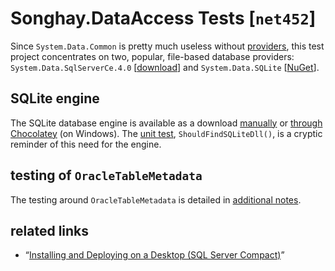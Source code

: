 # Songhay.DataAccess Tests [`net452`]

Since `System.Data.Common` is pretty much useless without [providers](https://docs.microsoft.com/en-us/dotnet/framework/data/adonet/ef/working-with-data-providers), this test project concentrates on two, popular, file-based database providers: `System.Data.SqlServerCe.4.0` [[download](https://www.microsoft.com/en-us/download/details.aspx?id=17876)] and `System.Data.SQLite` [[NuGet](https://www.nuget.org/packages/System.Data.SQLite)].

## SQLite engine

The SQLite database engine is available as a download [manually](http://sqlite.org/download.html) or [through Chocolatey](https://chocolatey.org/packages/SQLite) (on Windows). The [unit test](https://github.com/BryanWilhite/Songhay.DataAccess/blob/master/Songhay.DataAccess-net452.Tests/SQLiteTest.cs#L70), `ShouldFindSQLiteDll()`, is a cryptic reminder of this need for the engine.

## testing of `OracleTableMetadata`

The testing around `OracleTableMetadata` is detailed in [additional notes](../Songhay.DataAccess-net452/README.md).

## related links

* “[Installing and Deploying on a Desktop (SQL Server Compact)](https://technet.microsoft.com/en-us/library/bb190958(v=sql.110).aspx)”